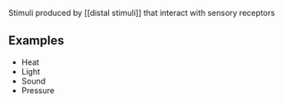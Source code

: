 Stimuli produced by [[distal stimuli]] that interact with sensory receptors
## Examples
* Heat
* Light
* Sound
* Pressure